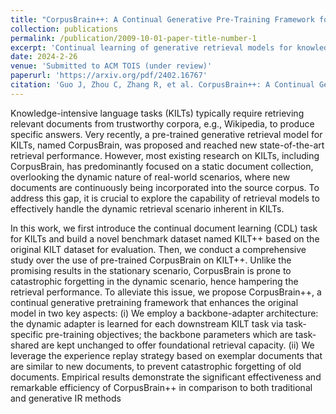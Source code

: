 ```yaml
---
title: "CorpusBrain++: A Continual Generative Pre-Training Framework for Knowledge-Intensive Language Tasks"
collection: publications
permalink: /publication/2009-10-01-paper-title-number-1
excerpt: 'Continual learning of generative retrieval models for knowledge-intensive language tasks.'
date: 2024-2-26
venue: 'Submitted to ACM TOIS (under review)'
paperurl: 'https://arxiv.org/pdf/2402.16767'
citation: 'Guo J, Zhou C, Zhang R, et al. CorpusBrain++: A Continual Generative Pre-Training Framework for Knowledge-Intensive Language Tasks[J]. arXiv preprint arXiv:2402.16767, 2024.'
---
```


Knowledge-intensive language tasks (KILTs) typically require retrieving relevant documents from trustworthy corpora, e.g., Wikipedia, to produce specific answers. Very recently, a pre-trained generative retrieval model for KILTs, named CorpusBrain, was proposed and reached new state-of-the-art retrieval performance. However, most existing research on KILTs, including CorpusBrain, has predominantly focused on a static document collection, overlooking the dynamic nature of real-world scenarios, where new documents are continuously being incorporated into the source corpus. To address this gap, it is crucial to explore the capability of retrieval models to effectively handle the dynamic retrieval scenario inherent in KILTs. 

In this work, we first introduce the continual document learning (CDL) task for KILTs and build a novel benchmark dataset named KILT++ based on the original KILT dataset for evaluation. Then, we conduct a comprehensive study over the use of pre-trained CorpusBrain on KILT++. Unlike the promising results in the stationary scenario, CorpusBrain is prone to catastrophic forgetting in the dynamic scenario, hence hampering the retrieval performance. To alleviate this issue, we propose CorpusBrain++, a continual generative pretraining framework that enhances the original model in two key aspects: (i) We employ a backbone-adapter architecture: the dynamic adapter is learned for each downstream KILT task via task-specific pre-training objectives; the backbone parameters which are task-shared are kept unchanged to offer foundational retrieval capacity. (ii) We leverage the experience replay strategy based on exemplar documents that are similar to new documents, to prevent catastrophic forgetting of old documents. Empirical results demonstrate the significant effectiveness and remarkable efficiency of CorpusBrain++ in comparison to both traditional and generative IR methods
